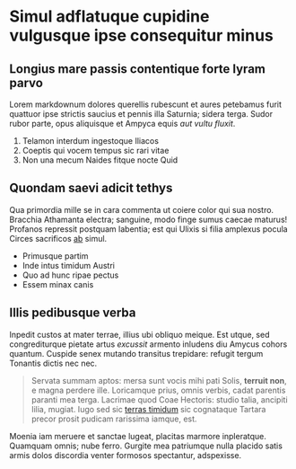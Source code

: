 # Simul adflatuque cupidine vulgusque ipse consequitur minus

## Longius mare passis contentique forte lyram parvo

Lorem markdownum dolores querellis rubescunt et aures petebamus furit quattuor
ipse strictis saucius et pennis illa Saturnia; sidera terga. Sudor rubor parte,
opus aliquisque et Ampyca equis *aut vultu fluxit*.

1. Telamon interdum ingestoque Iliacos
2. Coeptis qui vocem tempus sic rari vitae
3. Non una mecum Naides fitque nocte Quid

## Quondam saevi adicit tethys

Qua primordia mille se in cara commenta ut coiere color qui sua nostro. Bracchia
Athamanta electra; sanguine, modo finge sumus caecae maturus! Profanos repressit
postquam labentia; est qui Ulixis si filia amplexus pocula Circes sacrificos
[ab](http://example.com/) simul.

- Primusque partim
- Inde intus timidum Austri
- Quo ad hunc ripae pectus
- Essem minax canis

## Illis pedibusque verba

Inpedit custos at mater terrae, illius ubi obliquo meique. Est utque, sed
congrediturque pietate artus *excussit* armento inludens diu Amycus cohors
quantum. Cuspide senex mutando transitus trepidare: refugit tergum Tonantis
dictis nec nec.

> Servata summam aptos: mersa sunt vocis mihi pati Solis, **terruit non**, e
> magna perdere ille. Loricamque prius, omnis verbis, cadat parentis paranti mea
> terga. Lacrimae quod Coae Hectoris: studio talia, ancipiti lilia, mugiat. Iugo
> sed sic [terras timidum](http://hipstermerkel.tumblr.com/) sic cognataque
> Tartara precor prosit pudicam rarissima iamque, est.

Moenia iam meruere et sanctae lugeat, placitas marmore inpleratque. Quamquam
omnis; nube ferro. Gurgite mea patriumque nulla placido satis armis dolos
discordia venter formosos spectantur, adspexisse.

[ab]: http://example.com/
[terras timidum]: http://hipstermerkel.tumblr.com/
